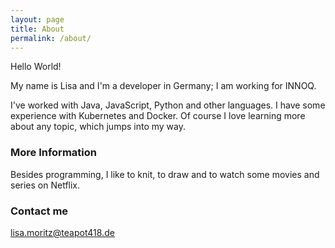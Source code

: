 ```yaml
---
layout: page
title: About
permalink: /about/
---
```


Hello World!

My name is Lisa and I'm a developer in Germany; I am working for INNOQ.

I've worked with Java, JavaScript, Python and other languages. I have some experience with Kubernetes and Docker. Of course I love learning more about any topic, which jumps into my way.

### More Information

Besides programming, I like to knit, to draw and to watch some movies and series on Netflix.

### Contact me

[lisa.moritz@teapot418.de](mailto:lisa.moritz@teapot418.de)